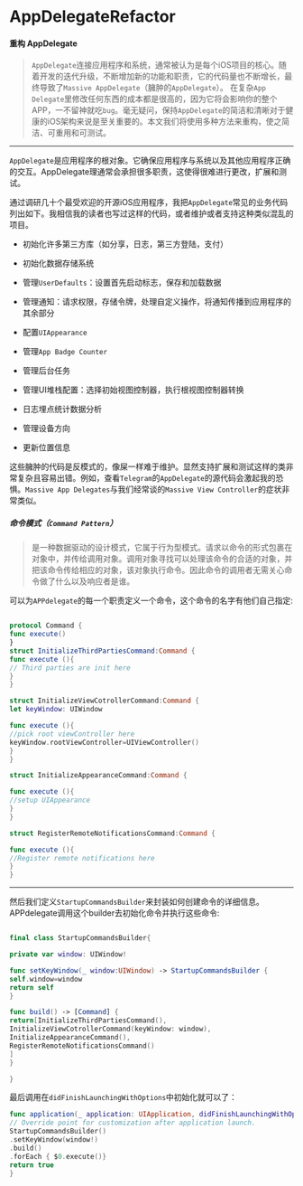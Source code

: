 # AppDelegateRefactor
#### 重构 AppDelegate

>`AppDelegate`连接应用程序和系统，通常被认为是每个iOS项目的核心。随着开发的迭代升级，不断增加新的功能和职责，它的代码量也不断增长，最终导致了`Massive AppDelegate`（臃肿的`AppDelegate`）。
>在复杂`App Delegate`里修改任何东西的成本都是很高的，因为它将会影响你的整个APP，一不留神就吃`bug`。毫无疑问，保持`AppDelegate`的简洁和清晰对于健康的iOS架构来说是至关重要的。本文我们将使用多种方法来重构，使之简洁、可重用和可测试。

-------

`AppDelegate`是应用程序的根对象。它确保应用程序与系统以及其他应用程序正确的交互。AppDelegate理通常会承担很多职责，这使得很难进行更改，扩展和测试。

通过调研几十个最受欢迎的开源iOS应用程序，我把`AppDelegate`常见的业务代码列出如下。我相信我的读者也写过这样的代码，或者维护或者支持这种类似混乱的项目。

+ 初始化许多第三方库（如分享，日志，第三方登陆，支付）

+ 初始化数据存储系统

+ 管理`UserDefaults`：设置首先启动标志，保存和加载数据

+ 管理通知：请求权限，存储令牌，处理自定义操作，将通知传播到应用程序的其余部分

+ 配置`UIAppearance`

+ 管理`App Badge Counter`

+ 管理后台任务

+ 管理UI堆栈配置：选择初始视图控制器，执行根视图控制器转换

+ 日志埋点统计数据分析

+ 管理设备方向

+ 更新位置信息

这些臃肿的代码是反模式的，像屎一样难于维护。显然支持扩展和测试这样的类非常复杂且容易出错。例如，查看`Telegram`的`AppDelegate`的源代码会激起我的恐惧。`Massive App Delegates`与我们经常谈的`Massive View Controller`的症状非常类似。


##### 命令模式（`Command Pattern`）
>是一种数据驱动的设计模式，它属于行为型模式。请求以命令的形式包裹在对象中，并传给调用对象。调用对象寻找可以处理该命令的合适的对象，并把该命令传给相应的对象，该对象执行命令。因此命令的调用者无需关心命令做了什么以及响应者是谁。

可以为`APPdelegate`的每一个职责定义一个命令，这个命令的名字有他们自己指定:
```swift

protocol Command {
func execute()
}
struct InitializeThirdPartiesCommand:Command {
func execute (){
// Third parties are init here
}
}

struct InitializeViewCotrollerCommand:Command {
let keyWindow: UIWindow

func execute (){
//pick root viewController here
keyWindow.rootViewController=UIViewController()
}
}

struct InitializeAppearanceCommand:Command {

func execute (){
//setup UIAppearance
}
}

struct RegisterRemoteNotificationsCommand:Command {

func execute (){
//Register remote notifications here
}
}
```

-----

然后我们定义`StartupCommandsBuilder`来封装如何创建命令的详细信息。APPdelegate调用这个builder去初始化命令并执行这些命令:
```swift

final class StartupCommandsBuilder{

private var window: UIWindow!

func setKeyWindow(_ window:UIWindow) -> StartupCommandsBuilder {
self.window=window
return self
}

func build() -> [Command] {
return[InitializeThirdPartiesCommand(),
InitializeViewCotrollerCommand(keyWindow: window),
InitializeAppearanceCommand(),
RegisterRemoteNotificationsCommand()
]
}

}


```

最后调用在`didFinishLaunchingWithOptions`中初始化就可以了：
```swift
func application(_ application: UIApplication, didFinishLaunchingWithOptions launchOptions: [UIApplication.LaunchOptionsKey: Any]?) -> Bool {
// Override point for customization after application launch.
StartupCommandsBuilder()
.setKeyWindow(window!)
.build()
.forEach { $0.execute()}
return true
}

```
